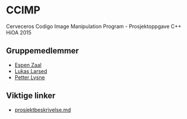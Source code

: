 # CCIMP
Cerveceros Codigo Image Manipulation Program - Prosjektoppgave C++ HiOA 2015

## Gruppemedlemmer
* [Espen Zaal](https://github.com/lurer)
* [Lukas Larsed](https://github.com/ldlarsed)
* [Petter Lysne](https://github.com/petlys)

## Viktige linker
* [prosjektbeskrivelse.md](prosjektbeskrivelse.md)
